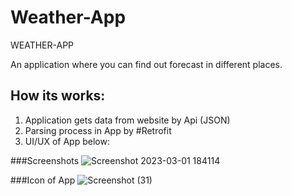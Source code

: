 # Weather-App
WEATHER-APP

An application where you can find out forecast in different places.

## How its works:
1) Application gets data from website  by Api (JSON)
2) Parsing process in App by #Retrofit
3) UI/UX of App below:

###Screenshots
![Screenshot 2023-03-01 184114](https://user-images.githubusercontent.com/100896741/222142410-498be50e-740d-4bc8-9bb6-25af42e0ede4.png)


###Icon of App
![Screenshot (31)](https://user-images.githubusercontent.com/100896741/222142760-df4ab948-ba0c-4d65-a03d-ea7f7b1ec2a4.png)
